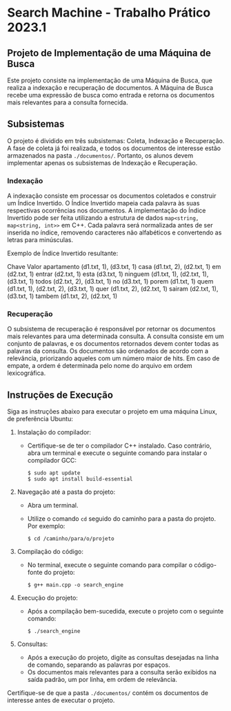 # Search Machine - Trabalho Prático 2023.1

## Projeto de Implementação de uma Máquina de Busca

Este projeto consiste na implementação de uma Máquina de Busca, que realiza a indexação e recuperação de documentos. A Máquina de Busca recebe uma expressão de busca como entrada e retorna os documentos mais relevantes para a consulta fornecida.

## Subsistemas

O projeto é dividido em três subsistemas: Coleta, Indexação e Recuperação. A fase de coleta já foi realizada, e todos os documentos de interesse estão armazenados na pasta `./documentos/`. Portanto, os alunos devem implementar apenas os subsistemas de Indexação e Recuperação.

### Indexação

A indexação consiste em processar os documentos coletados e construir um Índice Invertido. O Índice Invertido mapeia cada palavra às suas respectivas ocorrências nos documentos. A implementação do Índice Invertido pode ser feita utilizando a estrutura de dados `map<string, map<string, int>>` em C++. Cada palavra será normalizada antes de ser inserida no índice, removendo caracteres não alfabéticos e convertendo as letras para minúsculas.

Exemplo de Índice Invertido resultante:

Chave Valor
apartamento (d1.txt, 1), (d3.txt, 1)
casa (d1.txt, 2), (d2.txt, 1)
em (d2.txt, 1)
entrar (d2.txt, 1)
esta (d3.txt, 1)
ninguem (d1.txt, 1), (d2.txt, 1), (d3.txt, 1)
todos (d2.txt, 2), (d3.txt, 1)
no (d3.txt, 1)
porem (d1.txt, 1)
quem (d1.txt, 1), (d2.txt, 2), (d3.txt, 1)
quer (d1.txt, 2), (d2.txt, 1)
sairam (d2.txt, 1), (d3.txt, 1)
tambem (d1.txt, 2), (d2.txt, 1)


### Recuperação

O subsistema de recuperação é responsável por retornar os documentos mais relevantes para uma determinada consulta. A consulta consiste em um conjunto de palavras, e os documentos retornados devem conter todas as palavras da consulta. Os documentos são ordenados de acordo com a relevância, priorizando aqueles com um número maior de hits. Em caso de empate, a ordem é determinada pelo nome do arquivo em ordem lexicográfica.

## Instruções de Execução

Siga as instruções abaixo para executar o projeto em uma máquina Linux, de preferência Ubuntu:

1. Instalação do compilador:
   - Certifique-se de ter o compilador C++ instalado. Caso contrário, abra um terminal e execute o seguinte comando para instalar o compilador GCC:

     ```
     $ sudo apt update
     $ sudo apt install build-essential
     ```

2. Navegação até a pasta do projeto:
   - Abra um terminal.
   - Utilize o comando `cd` seguido do caminho para a pasta do projeto. Por exemplo:

     ```
     $ cd /caminho/para/o/projeto
     ```

3. Compilação do código:
   - No terminal, execute o seguinte comando para compilar o código-fonte do projeto:

     ```
     $ g++ main.cpp -o search_engine
     ```

4. Execução do projeto:
   - Após a compilação bem-sucedida, execute o projeto com o seguinte comando:

     ```
     $ ./search_engine
     ```

5. Consultas:
   - Após a execução do projeto, digite as consultas desejadas na linha de comando, separando as palavras por espaços.
   - Os documentos mais relevantes para a consulta serão exibidos na saída padrão, um por linha, em ordem de relevância.

Certifique-se de que a pasta `./documentos/` contém os documentos de interesse antes de executar o projeto.
